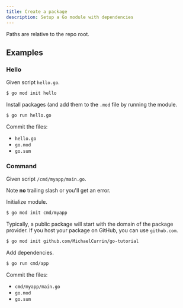 ```yaml
---
title: Create a package
description: Setup a Go module with dependencies
---
```


Paths are relative to the repo root.


## Examples

### Hello

Given script `hello.go`.

```sh
$ go mod init hello
```

Install packages (and add them to the `.mod` file by running the module.

```sh
$ go run hello.go
```

Commit the files:

- `hello.go`
- `go.mod`
- `go.sum`

### Command

Given script `/cmd/myapp/main.go`.

Note **no** trailing slash or you'll get an error.

Initialize module.

```sh
$ go mod init cmd/myapp
```

Typically, a public package will start with the domain of the package provider. If you host your package on GitHub, you can use `github.com`.

```sh
$ go mod init github.com/MichaelCurrin/go-tutorial
```

Add dependencies.

```sh
$ go run cmd/app
```

Commit the files:

- `cmd/myapp/main.go`
- `go.mod`
- `go.sum`
